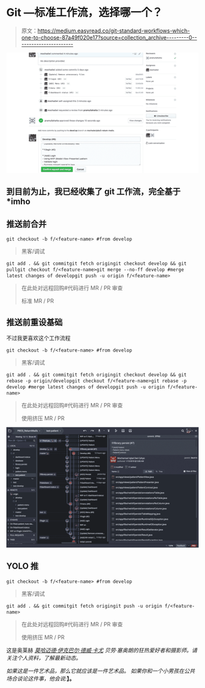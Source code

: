 # Git —标准工作流，选择哪一个？

> 原文：<https://medium.easyread.co/git-standard-workflows-which-one-to-choose-87a49f020e17?source=collection_archive---------0----------------------->

![](img/2c3e23b2a6b3ac2fab50ec0d88e42ab5.png)

## 到目前为止，我已经收集了 git 工作流，完全基于*imho

## 推送前合并

```
git checkout -b f/<feature-name> #from develop
```

> 黑客/调试

```
git add . && git commitgit fetch origingit checkout develop && git pullgit checkout f/<feature-name>git merge --no-ff develop #merge latest changes of developgit push -u origin f/<feature-name>
```

> 在此处对远程回购#代码进行 MR / PR 审查
> 
> 标准 MR / PR

## 推送前重设基础

不过我更喜欢这个工作流程

```
git checkout -b f/<feature-name> #from develop
```

> 黑客/调试

```
git add . && git commitgit fetch origingit checkout develop && git rebase -p origin/developgit checkout f/<feature-name>git rebase -p develop #merge latest changes of developgit push -u origin f/<feature-name>
```

> 在此处对远程回购#代码进行 MR / PR 审查
> 
> 使用挤压 MR / PR

![](img/317c57704ea81d15cd766a3141fab73a.png)

## YOLO 推

```
git checkout -b f/<feature-name> #from develop
```

> 黑客/调试

```
git add . && git commitgit fetch origingit push -u origin f/<feature-name>
```

> 在此处对远程回购#代码进行 MR / PR 审查
> 
> 使用挤压 MR / PR

这是奥莱赫 [*莫哈迈德·伊克巴尔·德威·卡尤*](https://medium.com/u/62a4f05ca52a?source=post_page-----87a49f020e17--------------------------------) *贝劳·塞奥朗的狂热爱好者和摄影师。请关注个人资料，了解最新动态。*

*如果这是一件艺术品，那么它就应该是一件艺术品。
如果你和一个小男孩在公共场合谈论这件事，他会说:*[](https://medium.com/easyread/about-easyread-74b20960e180)**】。**